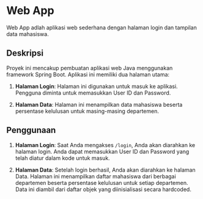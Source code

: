 # Web App

Web App adlah aplikasi web sederhana dengan halaman login dan tampilan data
mahasiswa.

## Deskripsi

Proyek ini mencakup pembuatan aplikasi web Java menggunakan framework Spring Boot. Aplikasi ini memiliki dua halaman
utama:

1. **Halaman Login**: Halaman ini digunakan untuk masuk ke aplikasi. Pengguna diminta untuk memasukkan User ID dan
   Password.

2. **Halaman Data**: Halaman ini menampilkan data mahasiswa beserta persentase kelulusan untuk masing-masing departemen.

## Penggunaan

1. **Halaman Login**: Saat Anda mengakses `/login`, Anda akan diarahkan ke halaman login. Anda dapat memasukkan User ID
   dan Password yang telah diatur dalam kode untuk masuk.

2. **Halaman Data**: Setelah login berhasil, Anda akan diarahkan ke halaman Data. Halaman ini menampilkan daftar
   mahasiswa dari berbagai departemen beserta persentase kelulusan untuk setiap departemen. Data ini diambil dari daftar
   objek yang diinisialisasi secara hardcoded.